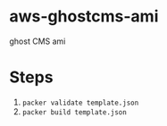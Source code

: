 # aws-ghostcms-ami
ghost CMS ami

# Steps

1. `packer validate template.json`
1. `packer build template.json`
